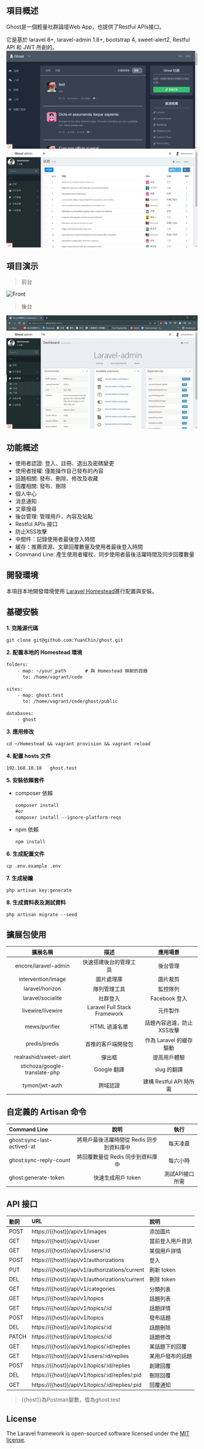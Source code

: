 ## 項目概述

Ghost是一個輕量社群論壇Web App，也提供了Restful APIs接口。

它是基於 laravel 8+, laravel-admin 1.8+, bootstrap 4, sweet-alert2, Restful API 和 JWT 所創的。
![Front](https://github.com/YuanChin/project_git/blob/master/ghost/front.PNG)![Back](https://github.com/YuanChin/project_git/blob/master/ghost/back.PNG)

## 項目演示

> 前台

![Front](https://github.com/YuanChin/project_git/blob/master/ghost/1.gif)

> 後台

![Back](https://github.com/YuanChin/project_git/blob/master/ghost/2.gif)

## 功能概述

- 使用者認證: 登入、註冊、退出及密碼變更
- 使用者授權: 僅能操作自己發布的內容
- 話題相關: 發布、刪除、修改及收藏
- 回覆相關: 發布、刪除
- 個人中心
- 消息通知
- 文章搜尋
- 後台管理: 管理用戶、內容及站點
- Restful APIs 接口
- 防止XSS攻擊
- 中間件：記錄使用者最後登入時間
- 緩存：推薦資源、文章回覆數量及使用者最後登入時間
- Command Line: 產生使用者權杖、同步使用者最後活躍時間及同步回覆數量

## 開發環境

本項目本地開發環境使用 [Laravel Homestead](https://laravel.com/docs/8.x/homestead)進行配置與安裝。

## 基礎安裝
**1. 克隆源代碼**
```
git clone git@github.com:YuanChin/ghost.git
```
**2. 配置本地的 Homestead 環境**
```
folders:
    - map: ~/your_path       # 與 Homestead 映射的目錄
      to: /home/vagrant/code

sites:
    - map: ghost.test
      to: /home/vagrant/code/ghost/public

databases:
    - ghost
```
**3. 應用修改**
```shell
cd ~/Homestead && vagrant provision && vagrant reload
```
**4. 配置 hosts 文件**
```
192.168.10.10   ghost.test
```
**5. 安裝依賴套件**
- composer 依賴
    ```shell
    composer install
    #or
    composer install --ignore-platform-reqs
    ```
- npm 依賴
   ```shell
   npm install
   ```
**6. 生成配置文件**
```shell
cp .env.example .env
```
**7. 生成秘鑰**
```shell
php artisan key:generate
```
**8. 生成資料表及測試資料**
``` shell
php artisan migrate --seed
```

## 擴展包使用
| 擴展名稱                       | 描述                         | 應用場景                |
| :---:                         | :---:                        |:---:                   |
| encore/laravel-admin          | 快速搭建後台的管理工具         | 後台管理                |
| intervention/image            | 圖片處理庫                    | 圖片裁剪                |
| laravel/horizon               | 隊列管理工具                  | 監控隊列                 |
| laravel/socialite             | 社群登入                      | Facebook 登入           |
| livewire/livewire             | Laravel Full Stack Framework | 元件製作                 |
| mews/purifier                 | HTML 過濾名單                 | 話題內容過濾，防止XSS攻擊 |
| predis/predis                 | 首推的客戶端開發包             | 作為 Laravel 的緩存驅動  |
| realrashid/sweet-alert        | 彈出框                        | 提高用戶體驗             |
| stichoza/google-translate-php | Google 翻譯                   | slug 的翻譯             |
| tymon/jwt-auth                | 跨域認證                      | 建構 Restful API 時所需  |

## 自定義的 Artisan 命令
| Command Line               | 說明                                   | 執行            |
| :---                       | :---:                                  |:---:           |
| ghost:sync-last-actived-at | 將用戶最後活躍時間從 Redis 同步到資料庫中 | 每天凌晨        |
| ghost:sync-reply-count     | 將回覆數量從 Redis 同步到資料庫中        | 每六小時        |
| ghost:generate-token       | 快速生成用戶 token                      | 測試API接口所需 |

## API 接口
| 動詞  | URL                                             | 說明            |
| :---  | :---                                            |:---            |
| POST  | https://{{host}}/api/v1/images                  | 添加圖片        |
| GET   | https://{{host}}/api/v1/user                    | 當前登入用戶資訊 |
| GET   | https://{{host}}/api/v1/users/:id               | 某個用戶詳情    |
| POST  | https://{{host}}/api/v1/authorizations          | 登入            |
| PUT   | https://{{host}}/api/v1/authorizations/current  | 刷新 token      |
| DEL   | https://{{host}}/api/v1/authorizations/current  | 刪除 token      |
| GET   | https://{{host}}/api/v1/categories              | 分類列表        |
| GET   | https://{{host}}/api/v1/topics                  | 話題列表        |
| GET   | https://{{host}}/api/v1/topics/:id              | 話題詳情        |
| POST  | https://{{host}}/api/v1/topics                  | 發布話題        |
| DEL   | https://{{host}}/api/v1/topics/:id              | 話題刪除        |
| PATCH | https://{{host}}/api/v1/topics/:id              | 話題修改        |
| GET   | https://{{host}}/api/v1/topics/:id/replies      | 某話題下的回覆   |
| GET   | https://{{host}}/api/v1/users/:id/replies       | 某用戶發布的話題 |
| POST  | https://{{host}}/api/v1/topics/:id/replies      | 創建回覆        |
| DEL   | https://{{host}}/api/v1/topics/:id/replies/:pid | 刪除回覆       |
| GET   | https://{{host}}/api/v1/topics/:id/replies/:pid | 回覆通知 |
> {{host}}為Postman變數，值為ghost.test



## License

The Laravel framework is open-sourced software licensed under the [MIT license](https://opensource.org/licenses/MIT).
